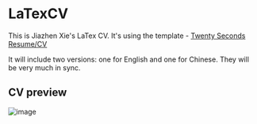 # LaTexCV

This is Jiazhen Xie's LaTex CV. It's using the template - [Twenty Seconds Resume/CV](https://www.latextemplates.com/template/twenty-seconds-resumecv)

It will include two versions: one for English and one for Chinese. They will be very much in sync.

## CV preview

![image](https://ik.imagekit.io/w2wmbaiic/Jiazhen_Xie_CV_pdf_rnfGjrpu_h.png?updatedAt=1629660966913)
